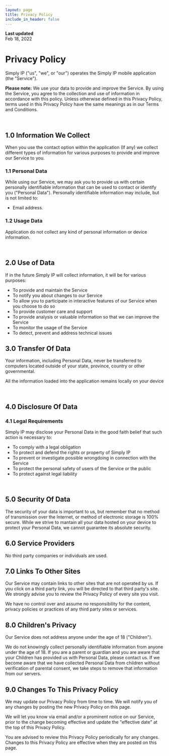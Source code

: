 ```yaml
---
layout: page
title: Privacy Policy
include_in_header: false
---
```


**Last updated**  
Feb 18, 2022

# Privacy Policy
Simply IP ("us", "we", or "our") operates the Simply IP mobile application (the "Service").

**Please note:** We use your data to provide and improve the Service. By using the Service, you agree to the collection and use of information in accordance with this policy. Unless otherwise defined in this Privacy Policy, terms used in this Privacy Policy have the same meanings as in our Terms and Conditions.

<br>

## 1.0 Information We Collect
When you use the contact option within the application (If any) we collect different types of information for various purposes to provide and improve our Service to you.

### 1.1 Personal Data
While using our Service, we may ask you to provide us with certain personally identifiable information that can be used to contact or identify you ("Personal Data"). Personally identifiable information may include, but is not limited to:

- Email address.

### 1.2 Usage Data 
Application do not collect any kind of personal information or device information.

<br>

## 2.0 Use of Data
If in the future Simply IP will collect information, it will be for various purposes:

- To provide and maintain the Service
- To notify you about changes to our Service
- To allow you to participate in interactive features of our Service when you choose to do so
- To provide customer care and support
- To provide analysis or valuable information so that we can improve the Service
- To monitor the usage of the Service
- To detect, prevent and address technical issues

## 3.0 Transfer Of Data
Your information, including Personal Data, never be transferred to computers located outside of your state, province, country or other governmental.

All the information loaded into the application remains locally on your device

<br>

## 4.0 Disclosure Of Data
### 4.1 Legal Requirements
Simply IP may disclose your Personal Data in the good faith belief that such action is necessary to:

- To comply with a legal obligation
- To protect and defend the rights or property of Simply IP
- To prevent or investigate possible wrongdoing in connection with the Service
- To protect the personal safety of users of the Service or the public
- To protect against legal liability

<br>

## 5.0 Security Of Data
The security of your data is important to us, but remember that no method of transmission over the Internet, or method of electronic storage is 100% secure. While we strive to mantain all your data hosted on your device to protect your Personal Data, we cannot guarantee its absolute security.

## 6.0 Service Providers
No third party companies or individuals are used.

## 7.0 Links To Other Sites
Our Service may contain links to other sites that are not operated by us. If you click on a third party link, you will be directed to that third party's site. We strongly advise you to review the Privacy Policy of every site you visit.

We have no control over and assume no responsibility for the content, privacy policies or practices of any third party sites or services.

## 8.0 Children's Privacy
Our Service does not address anyone under the age of 18 ("Children").

We do not knowingly collect personally identifiable information from anyone under the age of 18. If you are a parent or guardian and you are aware that your Children has provided us with Personal Data, please contact us. If we become aware that we have collected Personal Data from children without verification of parental consent, we take steps to remove that information from our servers.

## 9.0 Changes To This Privacy Policy
We may update our Privacy Policy from time to time. We will notify you of any changes by posting the new Privacy Policy on this page.

We will let you know via email and/or a prominent notice on our Service, prior to the change becoming effective and update the "effective date" at the top of this Privacy Policy.

You are advised to review this Privacy Policy periodically for any changes. Changes to this Privacy Policy are effective when they are posted on this page.
